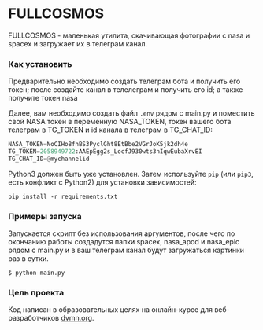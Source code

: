 # FULLCOSMOS

FULLCOSMOS - маленькая утилита, скачивающая фотографии с nasa и spacex и загружает их  в телеграм канал.


### Как установить
Предварительно необходимо создать телеграм бота и получить его токен; после создайте канал в телелеграм и получить его id; а также получите токен nasa

Далее, вам необходимо создать файл `.env` рядом с main.py и поместить свой NASA токен в переменную NASA_TOKEN, токен вашего бота телеграм в TG_TOKEN и id канала в телеграм в TG_CHAT_ID:
```python
NASA_TOKEN=NoCIHo8fhBS3PyclGht8EtBbe2VGrJoK5jk2dh4e
TG_TOKEN=2058949722:AAEpEgg2s_LocfJ930wts3nIqwEubaXrvEI
TG_CHAT_ID=@mychannelid
```

Python3 должен быть уже установлен. 
Затем используйте `pip` (или `pip3`, есть конфликт с Python2) для установки зависимостей:
```
pip install -r requirements.txt
```


### Примеры запуска

Запускается скрипт без использования аргументов, после чего по окончанию работы создадутся папки spacex, nasa_apod и nasa_epic рядом с main.py и в ваш телеграм канал будут загружаться картинки раз в сутки.

```
$ python main.py
```


### Цель проекта

Код написан в образовательных целях на онлайн-курсе для веб-разработчиков [dvmn.org](https://dvmn.org/).
